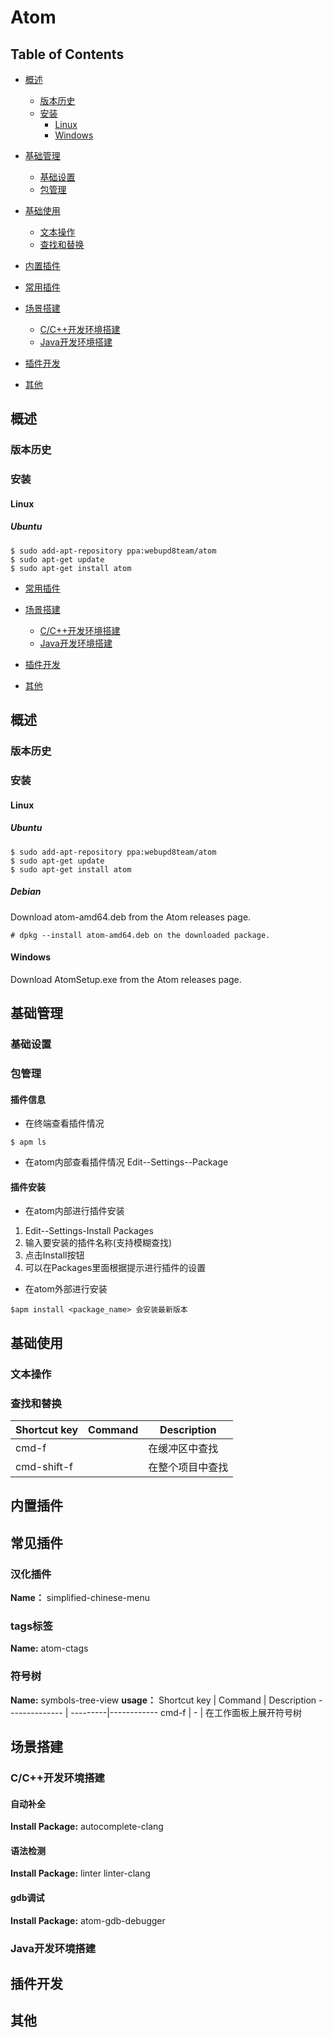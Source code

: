 # Atom

## Table of Contents
- [概述](#概述)
	- [版本历史](#版本历史)
	- [安装](#安装)
		- [Linux](#Linux)
		- [Windows](#Windows)
- [基础管理](#基础管理)
	- [基础设置](#基础设置)
	- [包管理](#包管理)
- [基础使用](#基础使用)
	- [文本操作](#基础使用)
	- [查找和替换](#查找和替换)
- [内置插件](#内置插件)
- [常用插件](#常用插件)
	
- [场景搭建](#场景搭建)
	- [C/C++开发环境搭建](C/C++开发环境搭建)
	- [Java开发环境搭建](Java开发环境搭建)
- [插件开发](#插件开发)
		
- [其他](#其他)


## 概述
### 版本历史

### 安装
#### Linux
##### Ubuntu
```
$ sudo add-apt-repository ppa:webupd8team/atom
$ sudo apt-get update
$ sudo apt-get install atom
```
- [常用插件](#常用插件)
	
- [场景搭建](#场景搭建)
	- [C/C++开发环境搭建](C/C++开发环境搭建)
	- [Java开发环境搭建](Java开发环境搭建)
- [插件开发](#插件开发)
		
- [其他](#其他)


## 概述
### 版本历史

### 安装
#### Linux
##### Ubuntu
```
$ sudo add-apt-repository ppa:webupd8team/atom
$ sudo apt-get update
$ sudo apt-get install atom
```
##### Debian
Download atom-amd64.deb from the Atom releases page.
```
# dpkg --install atom-amd64.deb on the downloaded package.
```
#### Windows
Download AtomSetup.exe from the Atom releases page.


## 基础管理
### 基础设置


### 包管理
#### 插件信息
* 在终端查看插件情况
```
$ apm ls
```
* 在atom内部查看插件情况
Edit--Settings--Package

#### 插件安装
* 在atom内部进行插件安装
1. Edit--Settings-Install Packages
2. 输入要安装的插件名称(支持模糊查找)
3. 点击Install按钮
4. 可以在Packages里面根据提示进行插件的设置
* 在atom外部进行安装
```
$apm install <package_name> 会安装最新版本
```


## 基础使用
### 文本操作

### 查找和替换
 Shortcut key   | Command  | Description
 -------------- | ---------|------------
cmd-f  |  | 在缓冲区中查找
cmd-shift-f |  | 在整个项目中查找


## 内置插件




## 常见插件
### 汉化插件
**Name：** simplified-chinese-menu 
### tags标签
**Name:** atom-ctags
### 符号树
**Name:** symbols-tree-view
**usage：**
 Shortcut key   | Command  | Description
 -------------- | ---------|------------
cmd-f  | - | 在工作面板上展开符号树

## 场景搭建
### C/C++开发环境搭建
#### 自动补全
**Install Package:** autocomplete-clang

#### 语法检测
**Install Package:** linter  linter-clang
 
#### gdb调试
**Install Package:** atom-gdb-debugger


### Java开发环境搭建

## 插件开发

## 其他


